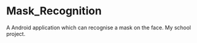 # Mask_Recognition
A Android application which can recognise a mask on the face.
My school project.
